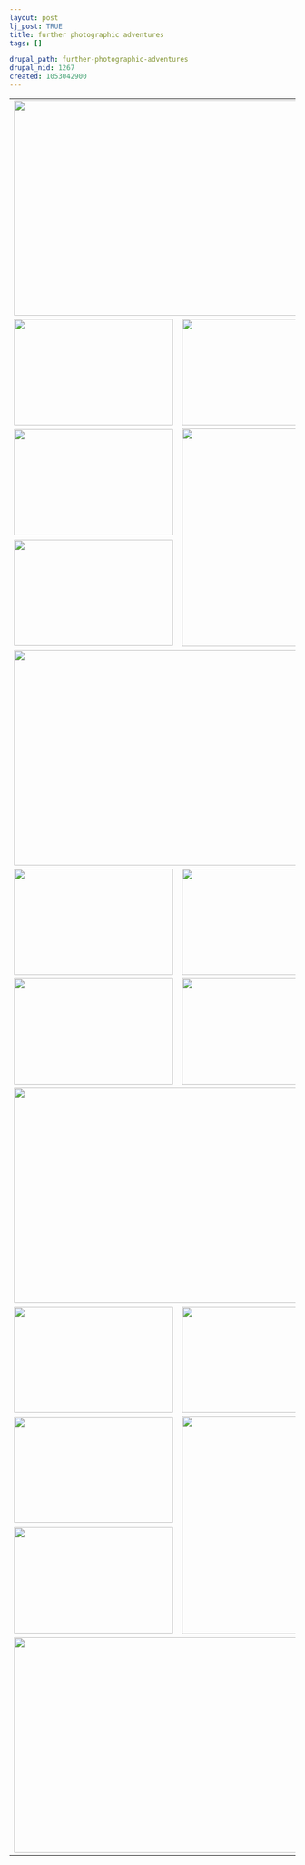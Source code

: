 ```yaml
--- 
layout: post
lj_post: TRUE
title: further photographic adventures
tags: []

drupal_path: further-photographic-adventures
drupal_nid: 1267
created: 1053042900
---
```

<lj-cut text="And of course, more photographs..."><table border="0" cellspacing="0" cellpadding="5">
	<tr>
		<td colspan="2"><img src="/files/lj-photos/street/570/CRW_1153_RJ.jpg" alt="" width="570" height="380" border="0"></td>
	</tr>
	<tr>
		<td><img src="/files/lj-photos/street/280/CRW_1122_RJ.jpg" alt="" width="280" height="187" border="0"></td>
		<td><img src="/files/lj-photos/street/280/CRW_1154_RJ.jpg" alt="" width="280" height="187" border="0"></td>
	</tr>
	<tr>
		<td><img src="/files/lj-photos/street/280/CRW_1144_RJ.jpg" alt="" width="280" height="187" border="0"></td>
		<td rowspan="2"><img src="/files/lj-photos/street/tall/CRW_1195_RJ.JPG" alt="" width="280" height="384" border="0"></td>
	</tr>
	<tr>
		<td><img src="/files/lj-photos/street/280/CRW_1143_RJ.jpg" alt="" width="280" height="187" border="0"></td>
	</tr>
	<tr>
		<td colspan="2"><img src="/files/lj-photos/street/570/CRW_1174_RJ.jpg" alt="" width="570" height="380" border="0"></td>
	</tr>
	<tr>
		<td><img src="/files/lj-photos/street/280/CRW_1138_RJ.jpg" alt="" width="280" height="187" border="0"></td>
		<td><img src="/files/lj-photos/street/280/CRW_1124_RJ.jpg" alt="" width="280" height="187" border="0"></td>
	</tr>
	<tr>
		<td><img src="/files/lj-photos/street/280/CRW_1166_RJ.jpg" alt="" width="280" height="187" border="0"></td>
		<td><img src="/files/lj-photos/street/280/CRW_1171_RJ.jpg" alt="" width="280" height="187" border="0"></td>
	</tr>
	<tr>
		<td colspan="2"><img src="/files/lj-photos/street/570/CRW_1178_RJ.jpg" alt="" width="570" height="380" border="0"></td>
	</tr>
	<tr>
		<td><img src="/files/lj-photos/street/280/CRW_1157_RJ.jpg" alt="" width="280" height="187" border="0"></td>
		<td><img src="/files/lj-photos/street/280/CRW_1150_RJ.jpg" alt="" width="280" height="187" border="0"></td>
	</tr>
	<tr>
		<td><img src="/files/lj-photos/street/280/CRW_1103_RJ.jpg" alt="" width="280" height="187" border="0"></td>
		<td rowspan="2"><img src="/files/lj-photos/street/tall/CRW_1109_RJ.JPG" alt="" width="280" height="384" border="0"></td>
	</tr>
	<tr>
		<td><img src="/files/lj-photos/street/280/CRW_1120_RJ.jpg" alt="" width="280" height="187" border="0"></td>
	</tr>
	<tr>
		<td colspan="2"><img src="/files/lj-photos/street/570/CRW_1180_RJ.jpg" alt="" width="570" height="380" border="0"></td>
	</tr>
</table>
